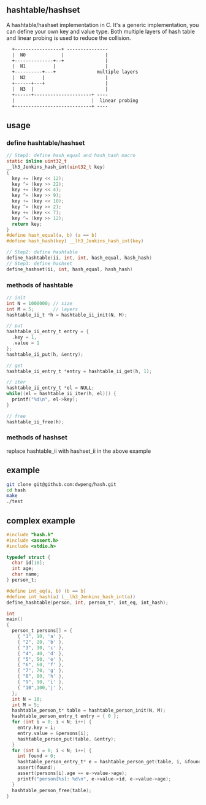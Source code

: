 ## hashtable/hashset
A hashtable/hashset implementation in C. It's a generic implementation, you can define your own key and value type. 
Both multiple layers of hash table and linear probing is used to reduce the collision.
```txt
  +-----------------+ ---------------
  |  N0             |               |
  +--------------+--+               |
  |  N1          |                  |
  +----------+---+               multiple layers
  |  N2      |                      |
  +------+---+                      |
  |  N3  |                          |
  +------+---------------------+ ----
  |                            |  linear probing
  +----------------------------+ ----
```

## usage
### define hashtable/hashset
```c
// Step1: define hash_equal and hash_hash macro
static inline uint32_t
__lh3_Jenkins_hash_int(uint32_t key)
{
  key += (key << 12);
  key ^= (key >> 22);
  key += (key << 4);
  key ^= (key >> 9);
  key += (key << 10);
  key ^= (key >> 2);
  key += (key << 7);
  key ^= (key >> 12);
  return key;
}
#define hash_equal(a, b) (a == b)
#define hash_hash(key) __lh3_Jenkins_hash_int(key)

// Step2: define hashtable
define_hashtable(ii, int, int, hash_equal, hash_hash)
// Step3: define hashset
define_hashset(ii, int, hash_equal, hash_hash)
```

### methods of hashtable

```c
// init
int N = 1000000; // size
int M = 5;       // layers
hashtable_ii_t *h = hashtable_ii_init(N, M);

// put
hashtable_ii_entry_t entry = {
  .key = 1,
  .value = 1
};
hashtable_ii_put(h, &entry);

// get 
hashtable_ii_entry_t *entry = hashtable_ii_get(h, 1);

// iter
hashtable_ii_entry_t *el = NULL;
while((el = hashtable_ii_iter(h, el))) {
  printf("%d\n", el->key);
}

// free
hashtable_ii_free(h);
```

### methods of hashset
replace hashtable_ii with hashset_ii in the above example

## example
```bash
git clone git@github.com:dwpeng/hash.git
cd hash
make
./test
```

## complex example
```c
#include "hash.h"
#include <assert.h>
#include <stdio.h>

typedef struct {
  char id[10];
  int age;
  char name;
} person_t;

#define int_eq(a, b) (b == b)
#define int_hash(a) (__lh3_Jenkins_hash_int(a))
define_hashtable(person, int, person_t*, int_eq, int_hash);

int
main()
{
  person_t persons[] = {
    { "1", 10, 'a' },
    { "2", 20, 'b' },
    { "3", 30, 'c' },
    { "4", 40, 'd' },
    { "5", 50, 'e' },
    { "6", 60, 'f' },
    { "7", 70, 'g' },
    { "8", 80, 'h' },
    { "9", 90, 'i' },
    { "10",100,'j' },
  };
  int N = 10;
  int M = 5;
  hashtable_person_t* table = hashtable_person_init(N, M);
  hashtable_person_entry_t entry = { 0 };
  for (int i = 0; i < N; i++) {
    entry.key = i;
    entry.value = &persons[i];
    hashtable_person_put(table, &entry);
  }
  for (int i = 0; i < N; i++) {
    int found = 0;
    hashtable_person_entry_t* e = hashtable_person_get(table, i, &found);
    assert(found);
    assert(persons[i].age == e->value->age);
    printf("person[%s]: %d\n", e->value->id, e->value->age);
  }
  hashtable_person_free(table);
}
```
